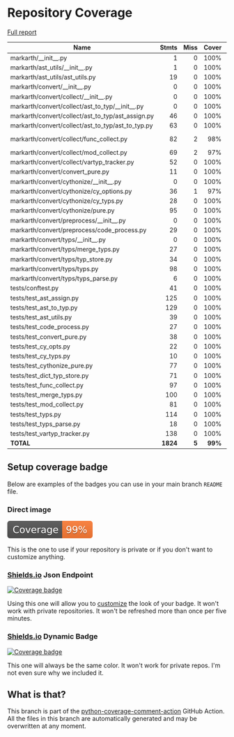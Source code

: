 # Repository Coverage

[Full report](https://htmlpreview.github.io/?https://github.com/nucccc/markarth/blob/python-coverage-comment-action-data/htmlcov/index.html)

| Name                                                  |    Stmts |     Miss |   Cover |   Missing |
|------------------------------------------------------ | -------: | -------: | ------: | --------: |
| markarth/\_\_init\_\_.py                              |        1 |        0 |    100% |           |
| markarth/ast\_utils/\_\_init\_\_.py                   |        1 |        0 |    100% |           |
| markarth/ast\_utils/ast\_utils.py                     |       19 |        0 |    100% |           |
| markarth/convert/\_\_init\_\_.py                      |        0 |        0 |    100% |           |
| markarth/convert/collect/\_\_init\_\_.py              |        0 |        0 |    100% |           |
| markarth/convert/collect/ast\_to\_typ/\_\_init\_\_.py |        0 |        0 |    100% |           |
| markarth/convert/collect/ast\_to\_typ/ast\_assign.py  |       46 |        0 |    100% |           |
| markarth/convert/collect/ast\_to\_typ/ast\_to\_typ.py |       63 |        0 |    100% |           |
| markarth/convert/collect/func\_collect.py             |       82 |        2 |     98% |   121-122 |
| markarth/convert/collect/mod\_collect.py              |       69 |        2 |     97% |     92-93 |
| markarth/convert/collect/vartyp\_tracker.py           |       52 |        0 |    100% |           |
| markarth/convert/convert\_pure.py                     |       11 |        0 |    100% |           |
| markarth/convert/cythonize/\_\_init\_\_.py            |        0 |        0 |    100% |           |
| markarth/convert/cythonize/cy\_options.py             |       36 |        1 |     97% |        43 |
| markarth/convert/cythonize/cy\_typs.py                |       28 |        0 |    100% |           |
| markarth/convert/cythonize/pure.py                    |       95 |        0 |    100% |           |
| markarth/convert/preprocess/\_\_init\_\_.py           |        0 |        0 |    100% |           |
| markarth/convert/preprocess/code\_process.py          |       29 |        0 |    100% |           |
| markarth/convert/typs/\_\_init\_\_.py                 |        0 |        0 |    100% |           |
| markarth/convert/typs/merge\_typs.py                  |       27 |        0 |    100% |           |
| markarth/convert/typs/typ\_store.py                   |       34 |        0 |    100% |           |
| markarth/convert/typs/typs.py                         |       98 |        0 |    100% |           |
| markarth/convert/typs/typs\_parse.py                  |        6 |        0 |    100% |           |
| tests/conftest.py                                     |       41 |        0 |    100% |           |
| tests/test\_ast\_assign.py                            |      125 |        0 |    100% |           |
| tests/test\_ast\_to\_typ.py                           |      129 |        0 |    100% |           |
| tests/test\_ast\_utils.py                             |       39 |        0 |    100% |           |
| tests/test\_code\_process.py                          |       27 |        0 |    100% |           |
| tests/test\_convert\_pure.py                          |       38 |        0 |    100% |           |
| tests/test\_cy\_opts.py                               |       22 |        0 |    100% |           |
| tests/test\_cy\_typs.py                               |       10 |        0 |    100% |           |
| tests/test\_cythonize\_pure.py                        |       77 |        0 |    100% |           |
| tests/test\_dict\_typ\_store.py                       |       71 |        0 |    100% |           |
| tests/test\_func\_collect.py                          |       97 |        0 |    100% |           |
| tests/test\_merge\_typs.py                            |      100 |        0 |    100% |           |
| tests/test\_mod\_collect.py                           |       81 |        0 |    100% |           |
| tests/test\_typs.py                                   |      114 |        0 |    100% |           |
| tests/test\_typs\_parse.py                            |       18 |        0 |    100% |           |
| tests/test\_vartyp\_tracker.py                        |      138 |        0 |    100% |           |
|                                             **TOTAL** | **1824** |    **5** | **99%** |           |


## Setup coverage badge

Below are examples of the badges you can use in your main branch `README` file.

### Direct image

[![Coverage badge](https://raw.githubusercontent.com/nucccc/markarth/python-coverage-comment-action-data/badge.svg)](https://htmlpreview.github.io/?https://github.com/nucccc/markarth/blob/python-coverage-comment-action-data/htmlcov/index.html)

This is the one to use if your repository is private or if you don't want to customize anything.

### [Shields.io](https://shields.io) Json Endpoint

[![Coverage badge](https://img.shields.io/endpoint?url=https://raw.githubusercontent.com/nucccc/markarth/python-coverage-comment-action-data/endpoint.json)](https://htmlpreview.github.io/?https://github.com/nucccc/markarth/blob/python-coverage-comment-action-data/htmlcov/index.html)

Using this one will allow you to [customize](https://shields.io/endpoint) the look of your badge.
It won't work with private repositories. It won't be refreshed more than once per five minutes.

### [Shields.io](https://shields.io) Dynamic Badge

[![Coverage badge](https://img.shields.io/badge/dynamic/json?color=brightgreen&label=coverage&query=%24.message&url=https%3A%2F%2Fraw.githubusercontent.com%2Fnucccc%2Fmarkarth%2Fpython-coverage-comment-action-data%2Fendpoint.json)](https://htmlpreview.github.io/?https://github.com/nucccc/markarth/blob/python-coverage-comment-action-data/htmlcov/index.html)

This one will always be the same color. It won't work for private repos. I'm not even sure why we included it.

## What is that?

This branch is part of the
[python-coverage-comment-action](https://github.com/marketplace/actions/python-coverage-comment)
GitHub Action. All the files in this branch are automatically generated and may be
overwritten at any moment.